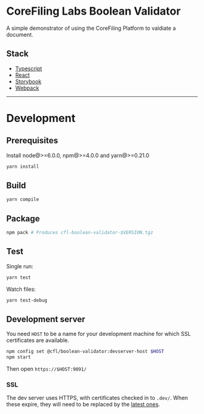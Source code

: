 # CoreFiling Labs Boolean Validator

A simple demonstrator of using the CoreFiling Platform to valdiate a document.


## Stack

- [Typescript](https://github.com/Microsoft/TypeScript)
- [React](https://github.com/facebook/react)
- [Storybook](https://storybook.js.org)
- [Webpack](https://github.com/webpack/webpack)

---

# Development

## Prerequisites

Install node@>=6.0.0, npm@>=4.0.0 and yarn@>=0.21.0

```bash
yarn install
```

## Build

```bash
yarn compile
```

## Package

```bash
npm pack # Produces cfl-boolean-validator-$VERSION.tgz
```

## Test

Single run:

```bash
yarn test
```

Watch files:

```bash
yarn test-debug
```


## Development server

You need `HOST` to be a name for your development machine for which SSL certificates are available.

```bash
npm config set @cfl/boolean-validator:devserver-host $HOST
npm start
```

Then open `https://$HOST:9091/`

### SSL

The dev server uses HTTPS, with certificates checked in to `.dev/`. When these expire, they will need to be replaced by the [latest ones](https://wiki.int.corefiling.com/cfl/CflDotIo).
